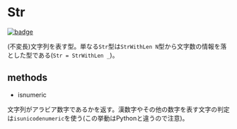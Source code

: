# Str

[![badge](https://img.shields.io/endpoint.svg?url=https%3A%2F%2Fgezf7g7pd5.execute-api.ap-northeast-1.amazonaws.com%2Fdefault%2Fsource_up_to_date%3Fowner%3Derg-lang%26repos%3Derg%26ref%3Dmain%26path%3Ddoc/EN/API/types/classes/Str.md%26commit_hash%3Dd15cbbf7b33df0f78a575cff9679d84c36ea3ab1)](https://gezf7g7pd5.execute-api.ap-northeast-1.amazonaws.com/default/source_up_to_date?owner=erg-lang&repos=erg&ref=main&path=doc/EN/API/types/classes/Str.md&commit_hash=d15cbbf7b33df0f78a575cff9679d84c36ea3ab1)

(不変長)文字列を表す型。単なる`Str`型は`StrWithLen N`型から文字数の情報を落とした型である(`Str = StrWithLen _`)。

## methods

* isnumeric

文字列がアラビア数字であるかを返す。漢数字やその他の数字を表す文字の判定は`isunicodenumeric`を使う(この挙動はPythonと違うので注意)。
